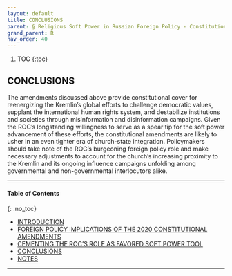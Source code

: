 ```yaml
---
layout: default
title: CONCLUSIONS 
parent: § Religious Soft Power in Russian Foreign Policy - Constitutional Change and the Russian Orthodox Church 
grand_parent: R 
nav_order: 40 
---
```

<style>
.dont-break-out {
  /* These are technically the same, but use both */
  overflow-wrap: break-word;
  word-wrap: break-word;

     -ms-word-break: break-all;
  /* This is the dangerous one in WebKit, as it breaks things wherever */
  word-break: break-all;
  /* Instead use this non-standard one: */
  word-break: break-word;
}

.youtube-container {
    position: relative;
    width: 100%;
    height: 0;
    padding-bottom: 56.25%;
}
.youtube-video {
    position: absolute;
    top: 0;
    left: 0;
    width: 100%;
    height: 100%;
}

</style>

<div class="dont-break-out" markdown="1">

1. TOC
{:toc}

## CONCLUSIONS
The amendments discussed above provide constitutional cover for reenergizing the Kremlin’s global efforts to challenge democratic values, supplant the international human rights system, and destabilize institutions and societies through misinformation and disinformation campaigns. Given the ROC’s longstanding willingness to serve as a spear tip for the soft power advancement of these efforts, the constitutional amendments are likely to usher in an even tighter era of church-state integration. Policymakers should take note of the ROC’s burgeoning foreign policy role and make necessary adjustments to account for the church’s increasing proximity to the Kremlin and its ongoing influence campaigns unfolding among governmental and non-governmental interlocutors alike.

***

#### Table of Contents
{: .no_toc}

<ul><li> <a href="/docs/R/Religious-Soft-Power-in-Russian-Foreign-Policy-Constitutional-Change-and-the-Russian-Orthodox-Church-1/">
INTRODUCTION</a></li><li> <a href="/docs/R/Religious-Soft-Power-in-Russian-Foreign-Policy-Constitutional-Change-and-the-Russian-Orthodox-Church-2/">
FOREIGN POLICY IMPLICATIONS OF THE 2020 CONSTITUTIONAL AMENDMENTS</a></li><li> <a href="/docs/R/Religious-Soft-Power-in-Russian-Foreign-Policy-Constitutional-Change-and-the-Russian-Orthodox-Church-3/">
CEMENTING THE ROC’S ROLE AS FAVORED SOFT POWER TOOL</a></li><li> <a href="/docs/R/Religious-Soft-Power-in-Russian-Foreign-Policy-Constitutional-Change-and-the-Russian-Orthodox-Church-4/">
CONCLUSIONS</a></li><li> <a href="/docs/R/Religious-Soft-Power-in-Russian-Foreign-Policy-Constitutional-Change-and-the-Russian-Orthodox-Church-5/">
NOTES</a></li></ul>

***

</div>
